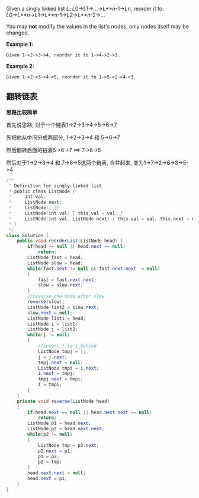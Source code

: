 Given a singly linked list *L*: *L*0→*L*1→…→*L**n*-1→*L*n,
reorder it to: *L*0→*L**n*→*L*1→*L**n*-1→*L*2→*L**n*-2→…

You may **not** modify the values in the list's nodes, only nodes itself may be changed.

**Example 1:**

```
Given 1->2->3->4, reorder it to 1->4->2->3.
```

**Example 2:**

```
Given 1->2->3->4->5, reorder it to 1->5->2->4->3.
```

## 翻转链表

**思路比较简单**

首先说思路, 对于一个链表1->2->3->4->5->6->7

先把他从中间分成两部分, 1->2->3->4 和 5->6->7

然后翻转后面的链表5->6->7 ==> 7->6->5

然后对于1->2->3->4 和 7->6->5这两个链表, 合并起来, 变为1->7->2->6->3->5->4

```java
/**
 * Definition for singly-linked list.
 * public class ListNode {
 *     int val;
 *     ListNode next;
 *     ListNode() {}
 *     ListNode(int val) { this.val = val; }
 *     ListNode(int val, ListNode next) { this.val = val; this.next = next; }
 * }
 */
class Solution {
    public void reorderList(ListNode head) {
        if(head == null || head.next == null)
            return;
        ListNode fast = head;
        ListNode slow = head;
        while(fast.next != null && fast.next.next != null)
        {
            fast = fast.next.next;
            slow = slow.next;
        }
        //reverse the node after slow
        reverse(slow);
        ListNode list2 = slow.next;
        slow.next = null;
        ListNode list1 = head;
        ListNode i = list1;
        ListNode j = list2;
        while(j != null)
        {
            //insert j to i_behind
            ListNode tmpj = j;
            j = j.next;
            tmpj.next = null;
            ListNode tmpi = i.next;
            i.next = tmpj;
            tmpj.next = tmpi;
            i = tmpi;
        }
    }
    private void reverse(ListNode head)
    {
        if(head.next == null || head.next.next == null)
            return;
        ListNode p1 = head.next;
        ListNode p2 = head.next.next;
        while(p2 != null)
        {
            ListNode tmp = p2.next;
            p2.next = p1;
            p1 = p2;
            p2 = tmp;
        }
        head.next.next = null;
        head.next = p1;
    }
}
```

